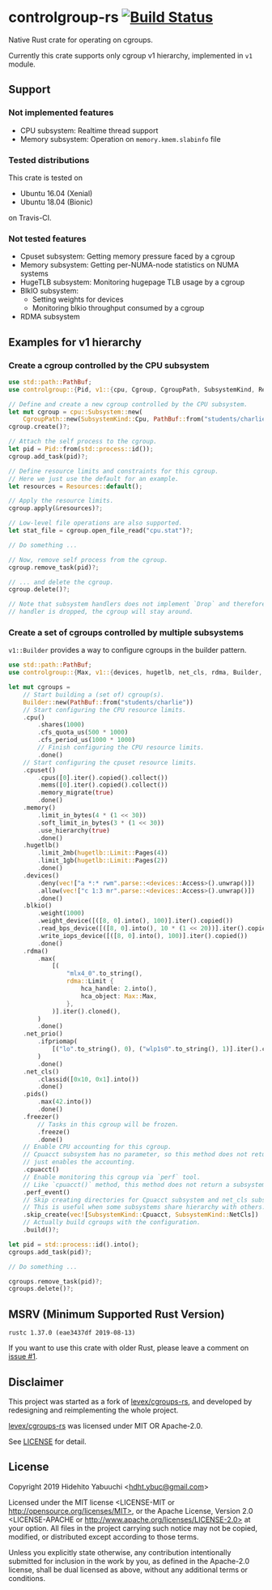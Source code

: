# controlgroup-rs [![Build Status](https://travis-ci.com/ordovicia/controlgroup-rs.svg?branch=master)](https://travis-ci.com/ordovicia/controlgroup-rs)

Native Rust crate for operating on cgroups.

Currently this crate supports only cgroup v1 hierarchy, implemented in `v1` module.

## Support

### Not implemented features

* CPU subsystem: Realtime thread support
* Memory subsystem: Operation on `memory.kmem.slabinfo` file

### Tested distributions

This crate is tested on

* Ubuntu 16.04 (Xenial)
* Ubuntu 18.04 (Bionic)

on Travis-CI.

### Not tested features

* Cpuset subsystem: Getting memory pressure faced by a cgroup
* Memory subsystem: Getting per-NUMA-node statistics on NUMA systems
* HugeTLB subsystem: Monitoring hugepage TLB usage by a cgroup
* BlkIO subsystem:
    * Setting weights for devices
    * Monitoring blkio throughput consumed by a cgroup
* RDMA subsystem

## Examples for v1 hierarchy

### Create a cgroup controlled by the CPU subsystem

```rust
use std::path::PathBuf;
use controlgroup::{Pid, v1::{cpu, Cgroup, CgroupPath, SubsystemKind, Resources}};

// Define and create a new cgroup controlled by the CPU subsystem.
let mut cgroup = cpu::Subsystem::new(
    CgroupPath::new(SubsystemKind::Cpu, PathBuf::from("students/charlie")));
cgroup.create()?;

// Attach the self process to the cgroup.
let pid = Pid::from(std::process::id());
cgroup.add_task(pid)?;

// Define resource limits and constraints for this cgroup.
// Here we just use the default for an example.
let resources = Resources::default();

// Apply the resource limits.
cgroup.apply(&resources)?;

// Low-level file operations are also supported.
let stat_file = cgroup.open_file_read("cpu.stat")?;

// Do something ...

// Now, remove self process from the cgroup.
cgroup.remove_task(pid)?;

// ... and delete the cgroup.
cgroup.delete()?;

// Note that subsystem handlers does not implement `Drop` and therefore when the
// handler is dropped, the cgroup will stay around.
```

### Create a set of cgroups controlled by multiple subsystems

`v1::Builder` provides a way to configure cgroups in the builder pattern.

```rust
use std::path::PathBuf;
use controlgroup::{Max, v1::{devices, hugetlb, net_cls, rdma, Builder, SubsystemKind}};

let mut cgroups =
    // Start building a (set of) cgroup(s).
    Builder::new(PathBuf::from("students/charlie"))
    // Start configuring the CPU resource limits.
    .cpu()
        .shares(1000)
        .cfs_quota_us(500 * 1000)
        .cfs_period_us(1000 * 1000)
        // Finish configuring the CPU resource limits.
        .done()
    // Start configuring the cpuset resource limits.
    .cpuset()
        .cpus([0].iter().copied().collect())
        .mems([0].iter().copied().collect())
        .memory_migrate(true)
        .done()
    .memory()
        .limit_in_bytes(4 * (1 << 30))
        .soft_limit_in_bytes(3 * (1 << 30))
        .use_hierarchy(true)
        .done()
    .hugetlb()
        .limit_2mb(hugetlb::Limit::Pages(4))
        .limit_1gb(hugetlb::Limit::Pages(2))
        .done()
    .devices()
        .deny(vec!["a *:* rwm".parse::<devices::Access>().unwrap()])
        .allow(vec!["c 1:3 mr".parse::<devices::Access>().unwrap()])
        .done()
    .blkio()
        .weight(1000)
        .weight_device([([8, 0].into(), 100)].iter().copied())
        .read_bps_device([([8, 0].into(), 10 * (1 << 20))].iter().copied())
        .write_iops_device([([8, 0].into(), 100)].iter().copied())
        .done()
    .rdma()
        .max(
            [(
                "mlx4_0".to_string(),
                rdma::Limit {
                    hca_handle: 2.into(),
                    hca_object: Max::Max,
                },
            )].iter().cloned(),
        )
        .done()
    .net_prio()
        .ifpriomap(
            [("lo".to_string(), 0), ("wlp1s0".to_string(), 1)].iter().cloned(),
        )
        .done()
    .net_cls()
        .classid([0x10, 0x1].into())
        .done()
    .pids()
        .max(42.into())
        .done()
    .freezer()
        // Tasks in this cgroup will be frozen.
        .freeze()
        .done()
    // Enable CPU accounting for this cgroup.
    // Cpuacct subsystem has no parameter, so this method does not return a subsystem builder,
    // just enables the accounting.
    .cpuacct()
    // Enable monitoring this cgroup via `perf` tool.
    // Like `cpuacct()` method, this method does not return a subsystem builder.
    .perf_event()
    // Skip creating directories for Cpuacct subsystem and net_cls subsystem.
    // This is useful when some subsystems share hierarchy with others.
    .skip_create(vec![SubsystemKind::Cpuacct, SubsystemKind::NetCls])
    // Actually build cgroups with the configuration.
    .build()?;

let pid = std::process::id().into();
cgroups.add_task(pid)?;

// Do something ...

cgroups.remove_task(pid)?;
cgroups.delete()?;
```

## MSRV (Minimum Supported Rust Version)

```
rustc 1.37.0 (eae3437df 2019-08-13)
```

If you want to use this crate with older Rust, please leave a comment on [issue #1].

[issue #1]: https://github.com/ordovicia/controlgroup-rs/issues/1

## Disclaimer

This project was started as a fork of [levex/cgroups-rs], and developed by
redesigning and reimplementing the whole project.

[levex/cgroups-rs] was licensed under MIT OR Apache-2.0.

See [LICENSE](LICENSE) for detail.

[levex/cgroups-rs]: https://github.com/levex/cgroups-rs

## License

Copyright 2019 Hidehito Yabuuchi \<hdht.ybuc@gmail.com\>

Licensed under the MIT license <LICENSE-MIT or http://opensource.org/licenses/MIT>, or the Apache
License, Version 2.0 <LICENSE-APACHE or http://www.apache.org/licenses/LICENSE-2.0> at your option.
All files in the project carrying such notice may not be copied, modified, or distributed except
according to those terms.


Unless you explicitly state otherwise, any contribution intentionally submitted
for inclusion in the work by you, as defined in the Apache-2.0 license, shall be
dual licensed as above, without any additional terms or conditions.
